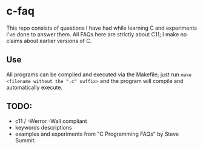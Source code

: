 # c-faq
This repo consists of questions I have had while learning C and experiments I've done to answer them. All FAQs here are strictly about C11; I make no claims about earlier versions of C.

## Use
All programs can be compiled and executed via the Makefile; just run `make <filename without the ".c" suffix>` and the program will compile and automatically execute.

## TODO:
- c11 / -Werror -Wall compliant
- keywords descriptions
- examples and experiments from "C Programming FAQs" by Steve Summit.


